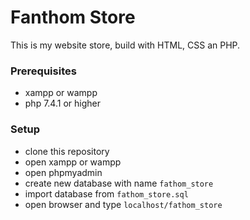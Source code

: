 # Fanthom Store

This is my website store, build with HTML, CSS an PHP.

### Prerequisites

- xampp or wampp
- php 7.4.1 or higher

### Setup

- clone this repository
- open xampp or wampp
- open phpmyadmin
- create new database with name `fathom_store`
- import database from `fathom_store.sql`
- open browser and type `localhost/fathom_store`
